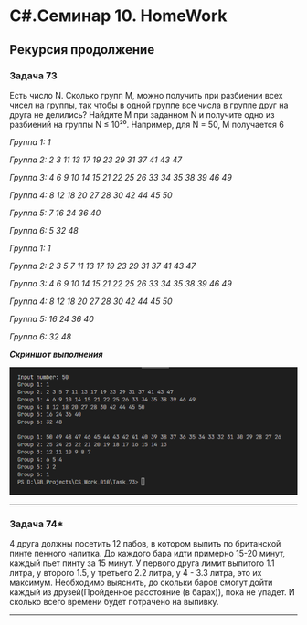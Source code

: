 # C#.Семинар 10. HomeWork

## Рекурсия продолжение

### Задача 73

Есть число N. Сколько групп M, можно получить при разбиении всех чисел на группы, так чтобы в одной группе все числа в группе друг на друга не делились? Найдите M при заданном N и получите одно из разбиений на группы N ≤ 10²⁰.
Например, для N = 50, M получается 6

*Группа 1: 1*

*Группа 2: 2 3 11 13 17 19 23 29 31 37 41 43 47*

*Группа 3: 4 6 9 10 14 15 21 22 25 26 33 34 35 38 39 46 49*

*Группа 4: 8 12 18 20 27 28 30 42 44 45 50*

*Группа 5: 7 16 24 36 40*

*Группа 6: 5 32 48*


*Группа 1: 1*

*Группа 2: 2 3 5 7 11 13 17 19 23 29 31 37 41 43 47*

*Группа 3: 4 6 9 10 14 15 21 22 25 26 33 34 35 38 39 46 49*

*Группа 4: 8 12 18 20 27 28 30 42 44 45 50*

*Группа 5: 16 24 36 40*

*Группа 6: 32 48*

**_Скриншот выполнения_**

!["Task_73"](/ScreenShots/Task_73.png "Скриншот задачи 73")


---

### Задача 74*

4 друга должны посетить 12 пабов, в котором выпить по британской пинте пенного напитка. До каждого бара идти примерно 15-20 минут, каждый пьет пинту за 15 минут. У первого друга лимит выпитого 1.1 литра, у второго 1.5, у третьего 2.2 литра, у 4 - 3.3 литра, это их максимум. Необходимо выяснить, до скольки баров смогут дойти каждый из друзей(Пройденное расстояние (в барах)), пока не упадет. И сколько всего времени будет потрачено на выпивку.

---
